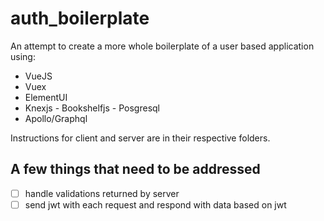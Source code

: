 # auth_boilerplate

An attempt to create a more whole boilerplate of a user based application using:

 * VueJS
 * Vuex
 * ElementUI
 * Knexjs - Bookshelfjs - Posgresql
 * Apollo/Graphql
 
Instructions for client and server are in their respective folders.

## A few things that need to be addressed

- [ ] handle validations returned by server
- [ ] send jwt with each request and respond with data based on jwt
